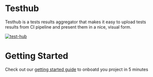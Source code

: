 # Testhub

Testhub is a tests results aggregator that makes it easy to upload tests results from CI pipeline and present them in a nice, visual form. 


[![test-hub](https://api.test-hub.io/api/test-hub/projects/testhub-api/badge.svg?branch=master)](https://test-hub.io/test-hub/projects/testhub-api/runs)&nbsp;

# Getting Started

Check out our [getting started guide](https://testhub-io.github.io/testhub/docs/) to onboatd you project in 5 minutes 
